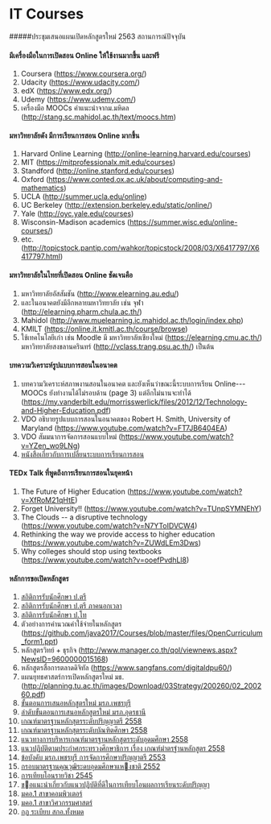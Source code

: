 # IT Courses
#####ประชุมเสนอแผนเปิดหลักสูตรใหม่ 2563
สถานการณ์ปัจจุบัน
#### มีเครื่องมือในการเปิดสอน Online ให้ใช้งานมากขึ้น และฟรี
  1. Coursera (https://www.coursera.org/)
  1. Udacity (https://www.udacity.com/)
  1. edX (https://www.edx.org/)
  1. Udemy (https://www.udemy.com/)
  1. เครื่องมือ MOOCs คำแนะนำจากม.มหิดล (http://stang.sc.mahidol.ac.th/text/moocs.htm)
#### มหาวิทยาลัยดัง มีการเรียนการสอน Online มากขึ้น  
  1. Harvard Online Learning (http://online-learning.harvard.edu/courses)
  1. MIT (https://mitprofessionalx.mit.edu/courses)
  1. Standford (http://online.stanford.edu/courses)
  1. Oxford (https://www.conted.ox.ac.uk/about/computing-and-mathematics)
  1. UCLA (http://summer.ucla.edu/online)
  1. UC Berkeley (http://extension.berkeley.edu/static/online/)
  1. Yale (http://oyc.yale.edu/courses)
  1. Wisconsin-Madison academics (https://summer.wisc.edu/online-courses/)
  1. etc. (http://topicstock.pantip.com/wahkor/topicstock/2008/03/X6417797/X6417797.html)
#### มหาวิทยาลัยในไทยที่เปิดสอน Online ชัดเจนคือ
  1. มหาวิทยาลัยอัสสัมชัน (http://www.elearning.au.edu/)
  1. และในอนาคตยังมีอีกหลายมหาวิทยาลัย เช่น จุฬา (http://elearning.pharm.chula.ac.th/)
  1. Mahidol (http://www.muelearning.ic.mahidol.ac.th/login/index.php)  
  1. KMILT (https://online.it.kmitl.ac.th/course/browse)
  1. ใช้เทคโนโลยีเก่า เช่น Moodle มี มหาวิทยาลัยเชียงใหม่ (https://elearning.cmu.ac.th/) มหาวิทยาลัยสงขลานครินทร์ (http://vclass.trang.psu.ac.th/) เป็นต้น
  
  
#### บทความวิเคราะห์รูปแบบการสอนในอนาคต
1. บทความวิเคราะห์สภาพงานสอนในอนาคต และยังเห็นว่าขณะนี้ระบบการเรียน Online--- MOOCs ยังทำงานได้ไม่รอบด้าน (page 3) แต่อีกไม่นานจะทำได้ (https://my.vanderbilt.edu/morrisswerlick/files/2012/12/Technology-and-Higher-Education.pdf)
1. VDO อธิบายรูปแบบการสอนในอนาคตของ Robert H. Smith, University of Maryland (https://www.youtube.com/watch?v=FT7JB6404EA)
1. VDO สัมมนาการจัดการสอนแบบใหม่ (https://www.youtube.com/watch?v=YZen_wo9LNg)
1. [หนังสือเกี่ยวกับการเปลี่ยนระบบการเรียนการสอน](https://books.google.co.th/books?id=_XfQDAAAQBAJ&pg=PA121&dq=disruptive+technology+in+higher+education&hl=en&sa=X&ved=0ahUKEwidg5H35I_TAhWFfLwKHf3rC_YQ6AEIKjAD#v=onepage&q=disruptive%20technology%20in%20higher%20education&f=false)
#### TEDx Talk ที่พูดถึงการเรียนการสอนในยุคหน้า
  1. The Future of Higher Education (https://www.youtube.com/watch?v=XfRoM21qHtE)
  1. Forget University!! (https://www.youtube.com/watch?v=TUnpSYMNEhY)
  1. The Clouds -- a disruptive technology (https://www.youtube.com/watch?v=N7YToIDVCW4)
  1. Rethinking the way we provide access to higher education (https://www.youtube.com/watch?v=ZUWdLEm3Dws)
  1. Why colleges should stop using textbooks (https://www.youtube.com/watch?v=ooefPvdhLl8)
#### หลักการขอเปิดหลักสูตร
  1. [สถิติการรับนักศึกษา ป.ตรี](http://register1.pbru.ac.th/admission/program.jsp)
  1. [สถิติการรับนักศึกษา ป.ตรี ภาคนอกเวลา](http://register2.pbru.ac.th/admis/main.jsp?id=0)
  1. [สถิติการรับนักศึกษา ป.โท](http://register1.pbru.ac.th/entrance/main.jsp?id=0)
  1. ตัวอย่างการคำนวณค่าใช้จ่ายในหลักสูตร (https://github.com/java2017/Courses/blob/master/files/OpenCurriculum_form1.ppt)
  1. หลักสูตรวิทย์ + ธุรกิจ (http://www.manager.co.th/qol/viewnews.aspx?NewsID=9600000015168)
  1. หลักสูตรสื่อการตลาดดิจิทัล (https://www.sangfans.com/digitaldpu60/)
  1. แผนยุทธศาสตร์การเปิดหลักสูตรใหม่ มธ. (http://planning.tu.ac.th/images/Download/03Strategy/200260/02_200260.pdf)
  1. [ขั้นตอนการเสนอหลักสูตรใหม่ มรภ.เพชรบุรี](http://acad.pbru.ac.th/pdf/acad/%E0%B9%81%E0%B8%AA%E0%B8%94%E0%B8%87%E0%B8%A5%E0%B8%B3%E0%B8%94%E0%B8%B1%E0%B8%9A%E0%B8%82%E0%B8%B1%E0%B9%89%E0%B8%99%E0%B8%95%E0%B8%AD%E0%B8%99%E0%B8%81%E0%B8%B2%E0%B8%A3%E0%B9%80%E0%B8%AA%E0%B8%99%E0%B8%AD%E0%B8%AB%E0%B8%A5%E0%B8%B1%E0%B8%81%E0%B8%AA%E0%B8%B9%E0%B8%95%E0%B8%A3.pdf)
  1. [ลำดับขั้นตอนการเสนอหลักสูตรใหม่ มรภ.อุดรธานี](http://academic.udru.ac.th/~reg/images/05_%E0%B8%81%E0%B8%B2%E0%B8%A3%E0%B9%80%E0%B8%AA%E0%B8%99%E0%B8%AD%E0%B8%82%E0%B8%AD%E0%B8%AD%E0%B8%99%E0%B8%A1%E0%B8%95%E0%B8%AB%E0%B8%A5%E0%B8%81%E0%B8%AA%E0%B8%95%E0%B8%A3%E0%B9%83%E0%B8%AB%E0%B8%A1.PDF)
  1. [เกณฑ์มาตรฐานหลักสุตรระดับปริญญาตรี 2558](http://www.mua.go.th/users/he-commission/doc/law/ohec%20law/2558%20gradu%202558.PDF)
  1. [เกณฑ์มาตรฐานหลักสุตรระดับบัณฑิตศึกษา 2558](http://www.mua.go.th/users/he-commission/doc/law/ohec%20law/2558%20post%20G%202558.PDF)
  1. [แนวทางการบริหารเกณฑ์มาตรฐานหลักสูตรระดับอุดมศึกษา 2558](http://www.mua.go.th/users/he-commission/doc/law/ohec%20law/2558%20ad%20cur%20Gui%202558.PDF)
  1. [แนวปฏิบัติตามประกำศกระทรวงศึกษาธิการ เรื่อง เกณฑ์มำตรฐำนหลักสูตร 2558](http://www.mua.go.th/users/he-commission/doc/law/ohec%20law/2559%20ad%20cur%20gui-2.pdf)
  1. [ข้อบังคับ มรภ.เพชรบุรี การจัดการศึกษาปริญญาตรี 2553](http://acad.pbru.ac.th/pdf/acad/General/531220regulations_the_degree_of_management.pdf)
  1. [กรอบมาตรฐานคุณวุฒิระดบอุดมศึกษาแหงชาติ 2552](http://www.mua.go.th/users/he-commission/doc/law/ministry%20law/1-36%20TQF%202552.pdf)
  1. [การเทียบโอนรายวิชา 2545](http://www.mua.go.th/users/he-commission/doc/law/ministry%20law/1-29%20transfer%20credit%202545.pdf)
  1. [ขอแนะนําเกี่ยวกับแนวปฏิบัติที่ดีในการเทียบโอนผลการเรียนระดับปริญญา](http://www.mua.go.th/users/he-commission/doc/law/ministry%20law/1-30%20dvice-%20transfer%20credit.pdf)
  1. [มคอ.1 สาขาคอมพิวเตอร์](http://www.mua.go.th/users/he-commission/doc/law/ministry%20law/1-38%20TQF2%20computer2552.pdf)
  1. [มคอ.1 สาขาวิศวกรรมศาสตร์](http://www.mua.go.th/users/he-commission/doc/law/ministry%20law/1-47%20TQF%20engineer%202553.pdf)
  1. [กฏ ระเบียบ สกอ.ทั้งหมด](http://www.mua.go.th/users/he-commission/law.php)
